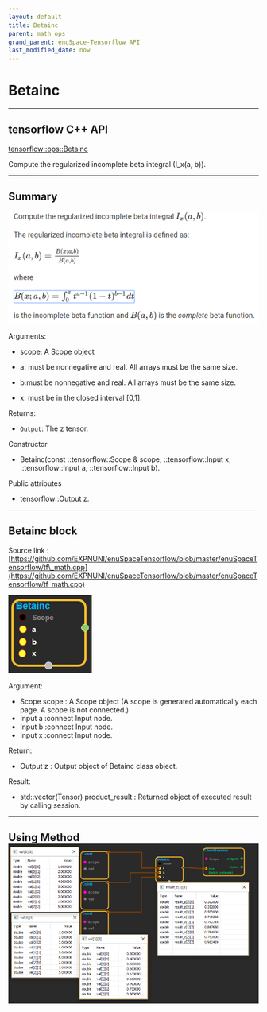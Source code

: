 ```yaml
--- 
layout: default 
title: Betainc 
parent: math_ops 
grand_parent: enuSpace-Tensorflow API 
last_modified_date: now 
--- 
```


# Betainc

---

## tensorflow C++ API

[tensorflow::ops::Betainc](https://www.tensorflow.org/api_docs/cc/class/tensorflow/ops/betainc)

Compute the regularized incomplete beta integral \(I\_x\(a, b\)\).

---

## Summary

![](./assets/math_Betainc_Summary.png)

Arguments:

* scope: A [Scope](https://www.tensorflow.org/api_docs/cc/class/tensorflow/scope.html#classtensorflow_1_1_scope) object

* a: must be nonnegative and real. All arrays must be the same size.

* b:must be nonnegative and real. All arrays must be the same size.

* x: must be in the closed interval \[0,1\].

Returns:

* [`Output`](https://www.tensorflow.org/api_docs/cc/class/tensorflow/output.html#classtensorflow_1_1_output): The z tensor.

Constructor

* Betainc\(const ::tensorflow::Scope & scope, ::tensorflow::Input x, ::tensorflow::Input a, ::tensorflow::Input b\).

Public attributes

* tensorflow::Output z.

---

## Betainc block

Source link : [https://github.com/EXPNUNI/enuSpaceTensorflow/blob/master/enuSpaceTensorflow/tf\_math.cpp](https://github.com/EXPNUNI/enuSpaceTensorflow/blob/master/enuSpaceTensorflow/tf_math.cpp)

![](./assets/math_Betainc_Symbol.png)

Argument:

* Scope scope : A Scope object \(A scope is generated automatically each page. A scope is not connected.\).
* Input a :connect  Input node.
* Input b :connect  Input node.
* Input x :connect  Input node.

Return:

* Output z : Output object of Betainc class object.

Result:

* std::vector\(Tensor\) product\_result : Returned object of executed result by calling session.

---

## Using Method![](./assets/math_Betainc_Method.png)



